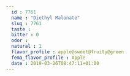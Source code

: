 ```yaml
---
  id : 7761
  name : "Diethyl Malonate"
  slug : 7761
  taste : 
  bitter : 0
  odor : 
  natural : 1
  flavor_profile : apple@sweet@fruity@green
  fema_flavor_profile : Apple
  date : 2019-03-26T08:47:11+01:00
---
```




